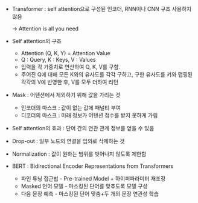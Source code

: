- Transformer : self attention으로 구성된 인코더, RNN이나 CNN 구조 사용하지 않음

     → Attention is all you need

- Self attention의 구조
    - Attention (Q, K, Y) = Attention Value
    - Q : Query, K : Keys, V : Values
    - 입력을 각 가중치로 연산하여 Q, K, V를 구함.
    - 주어진 Q에 대해 모든 K와의 유사도를 각각 구하고, 구한 유사도를 키와 맵핑된 각각의 V에 반영한 후, V를 모두 더하여 리턴
- Mask : 어텐션에서 제외하기 위해 값을 가리는 것
    - 인코더의 마스크 : 값이 없는 값에 패널티 부여
    - 디코더의 마스크 : 미래 정보가 어텐션 점수를 받지 못하게 가림
- Self attention의 효과 : 단어 간의 연관 관계 정보를 얻을 수 있음
- Drop-out : 일부 노드의 연결을 임의로 삭제하는 것
- Normalization : 값이 원하는 범위를 벗어나지 않도록 제한함
- BERT : Bidirectional Encoder Representations from Transformers
    - 파인 튜닝 접근법 - Pre-trained Model + 하이퍼파라미터 재조정
    - Masked 언어 모델 - 마스킹된 단어를 맞추도록 모델 구성
    - 다음 문장 예측 - 마스킹된 단어 맞춤+두 개의 문장 연관성 학습
